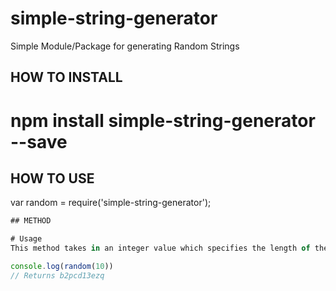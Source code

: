 # simple-string-generator
Simple Module/Package for generating Random Strings

## HOW TO INSTALL
# npm install simple-string-generator --save

## HOW TO USE
var random = require('simple-string-generator');

```javascript
## METHOD

# Usage
This method takes in an integer value which specifies the length of the returned strings.

console.log(random(10))
// Returns b2pcd13ezq

